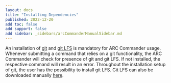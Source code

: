 ```yaml
---
layout: docs
title: "Installing Dependencies"
published: 2022-12-20
add toc: false
add support: false
add sidebar: _sidebars/arcCommanderManualSidebar.md
---
```


An installation of [git](https://git-scm.com/downloads) and [git LFS](https://git-lfs.github.com/) is mandatory for ARC Commander usage. Whenever submitting a command that relies on a git functionality, the ARC Commander will check for presence of git and git LFS. If not installed, the respective command will result in an error. Throughout the installation setup of git, the user has the possibility to install git LFS. Git LFS can also be downloaded manually [here](https://git-lfs.github.com/).
